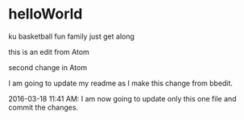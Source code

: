 # helloWorld
ku basketball
fun family
just get along

this is an edit from Atom

second change in Atom


I am going to update my readme as I make this change from bbedit.

2016-03-18 11:41 AM: I am now going to update only this one file and commit the changes.